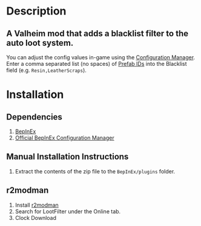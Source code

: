 # Description
## A Valheim mod that adds a blacklist filter to the auto loot system.

You can adjust the config values in-game using
the [Configuration Manager](https://valheim.thunderstore.io/package/Azumatt/Official_BepInEx_ConfigurationManager/).
Enter a comma separated list (no spaces) of [Prefab IDs](https://valheim-modding.github.io/Jotunn/data/prefabs/prefab-list.html) into the Blacklist field (e.g. `Resin,LeatherScraps`).

# Installation
## Dependencies
1. [BepInEx](https://thunderstore.io/c/valheim/p/denikson/BepInExPack_Valheim/)
2. [Official BepInEx Configuration Manager](https://valheim.thunderstore.io/package/Azumatt/Official_BepInEx_ConfigurationManager/)
## Manual Installation Instructions
1. Extract the contents of the zip file to the `BepInEx/plugins` folder.
## r2modman
1. Install [r2modman](https://valheim.thunderstore.io/package/ebkr/r2modman/)
2. Search for LootFilter under the Online tab.
3. Clock Download
